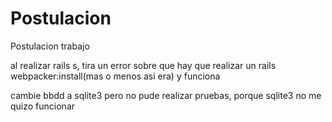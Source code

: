 # Postulacion
Postulacion trabajo

al realizar rails s, tira un error sobre que hay que realizar un rails webpacker:install(mas o menos asi era) y funciona

cambie bbdd a sqlite3 pero no pude realizar pruebas, porque sqlite3 no me quizo funcionar
